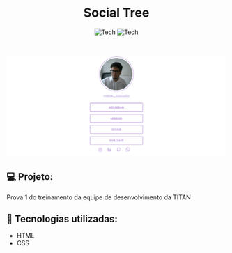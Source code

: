 <h1 align="center">Social Tree</h1>

<p align="center">
  <img alt="Tech" src="https://img.shields.io/badge/Tech-HTML-ea6227?style=for-the-badge" />
  <img alt="Tech" src="https://img.shields.io/badge/Tech-CSS-149fda?style=for-the-badge" />
</p>

<br />

<p align="center">
  <img src="./.github/banner.png" alt="Home" />
</p>

## :computer: Projeto:
<p>Prova 1 do treinamento da equipe de desenvolvimento da TITAN
</p>

## :rocket: Tecnologias utilizadas:

* HTML
* CSS
